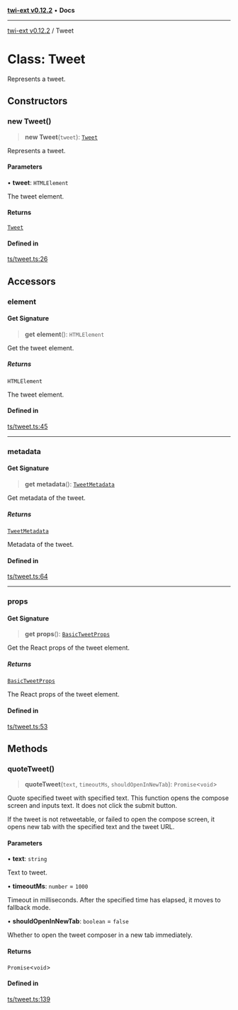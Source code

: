 [**twi-ext v0.12.2**](../README.md) • **Docs**

***

[twi-ext v0.12.2](../README.md) / Tweet

# Class: Tweet

Represents a tweet.

## Constructors

### new Tweet()

> **new Tweet**(`tweet`): [`Tweet`](Tweet.md)

Represents a tweet.

#### Parameters

• **tweet**: `HTMLElement`

The tweet element.

#### Returns

[`Tweet`](Tweet.md)

#### Defined in

[ts/tweet.ts:26](https://github.com/Robot-Inventor/twi-ext/blob/1b0570cc904bcdfb1a5730f7cb91ae1b53d0f2e8/src/ts/tweet.ts#L26)

## Accessors

### element

#### Get Signature

> **get** **element**(): `HTMLElement`

Get the tweet element.

##### Returns

`HTMLElement`

The tweet element.

#### Defined in

[ts/tweet.ts:45](https://github.com/Robot-Inventor/twi-ext/blob/1b0570cc904bcdfb1a5730f7cb91ae1b53d0f2e8/src/ts/tweet.ts#L45)

***

### metadata

#### Get Signature

> **get** **metadata**(): [`TweetMetadata`](../interfaces/TweetMetadata.md)

Get metadata of the tweet.

##### Returns

[`TweetMetadata`](../interfaces/TweetMetadata.md)

Metadata of the tweet.

#### Defined in

[ts/tweet.ts:64](https://github.com/Robot-Inventor/twi-ext/blob/1b0570cc904bcdfb1a5730f7cb91ae1b53d0f2e8/src/ts/tweet.ts#L64)

***

### props

#### Get Signature

> **get** **props**(): [`BasicTweetProps`](../interfaces/BasicTweetProps.md)

Get the React props of the tweet element.

##### Returns

[`BasicTweetProps`](../interfaces/BasicTweetProps.md)

The React props of the tweet element.

#### Defined in

[ts/tweet.ts:53](https://github.com/Robot-Inventor/twi-ext/blob/1b0570cc904bcdfb1a5730f7cb91ae1b53d0f2e8/src/ts/tweet.ts#L53)

## Methods

### quoteTweet()

> **quoteTweet**(`text`, `timeoutMs`, `shouldOpenInNewTab`): `Promise`\<`void`\>

Quote specified tweet with specified text.
This function opens the compose screen and inputs text.
It does not click the submit button.

If the tweet is not retweetable, or failed to open the compose screen,
it opens new tab with the specified text and the tweet URL.

#### Parameters

• **text**: `string`

Text to tweet.

• **timeoutMs**: `number` = `1000`

Timeout in milliseconds. After the specified time has elapsed, it moves to fallback mode.

• **shouldOpenInNewTab**: `boolean` = `false`

Whether to open the tweet composer in a new tab immediately.

#### Returns

`Promise`\<`void`\>

#### Defined in

[ts/tweet.ts:139](https://github.com/Robot-Inventor/twi-ext/blob/1b0570cc904bcdfb1a5730f7cb91ae1b53d0f2e8/src/ts/tweet.ts#L139)
